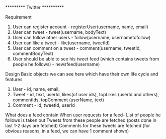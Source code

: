 ********* Twitter **********

Requirement
1. User can register account - registerUser(username, name, email)
2. User can tweet - tweet(username, bodyText)
3. User can follow other users - follow(username, usernametofollow)
4. User can like a tweet - like(username, tweetId)
5. User can comment on a tweet - comment(username, tweetId, commentBodyText)
6. User should be able to see his tweet feed (which contains tweets from people he follows) - newsfeed(username)



Design
Basic objects we can see here which have their own life cycle and features
1. User - id, name, email, 
2. Tweet - id, text, userId, likes(of user ids), topLikes (userId and others), commentIds, topComment (userName, text)
3. Comment - id, tweetId, userId

What does a feed contain
When user requests for a feed-
List of people he follows is taken out
	Tweets from these people are fetched (posts done in last 1-2 days are fetched)
		Comments for these tweets are fetched (for obvious reasons, in a feed, we can have 1 comment shown)










